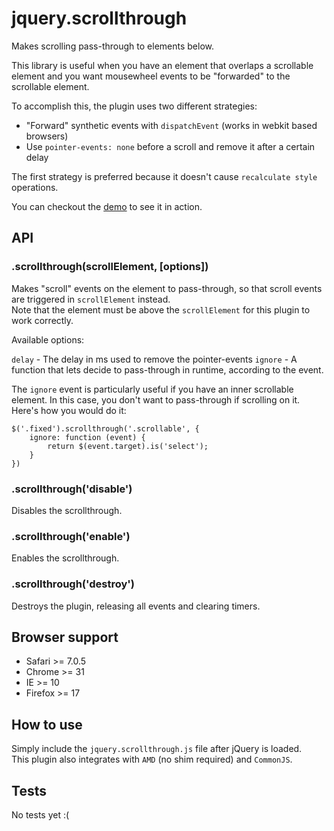 # jquery.scrollthrough

Makes scrolling pass-through to elements below.

This library is useful when you have an element that overlaps a scrollable element and you want
mousewheel events to be "forwarded" to the scrollable element.


To accomplish this, the plugin uses two different strategies:

- "Forward" synthetic events with `dispatchEvent` (works in webkit based browsers)
- Use `pointer-events: none` before a scroll and remove it after a certain delay

The first strategy is preferred because it doesn't cause `recalculate style` operations.

You can checkout the [demo](http://indigounited.github.io/jquery.scrollthrough/test/demo.html) to see it in action.


## API

### .scrollthrough(scrollElement, [options])

Makes "scroll" events on the element to pass-through, so that scroll events are triggered in `scrollElement` instead.   
Note that the element must be above the `scrollElement` for this plugin to work correctly.

Available options:

`delay`  - The delay in ms used to remove the pointer-events
`ignore` - A function that lets decide to pass-through in runtime, according to the event.

The `ignore` event is particularly useful if you have an inner scrollable element. In this case, you don't want to pass-through if scrolling on it. Here's how you would do it:

```
$('.fixed').scrollthrough('.scrollable', {
    ignore: function (event) {
        return $(event.target).is('select');
    }
})
```


### .scrollthrough('disable')

Disables the scrollthrough.


### .scrollthrough('enable')

Enables the scrollthrough.


### .scrollthrough('destroy')

Destroys the plugin, releasing all events and clearing timers.


## Browser support

- Safari >= 7.0.5
- Chrome >= 31
- IE >= 10
- Firefox >= 17


## How to use

Simply include the `jquery.scrollthrough.js` file after jQuery is loaded.   
This plugin also integrates with `AMD` (no shim required) and `CommonJS`.


## Tests

No tests yet :(
